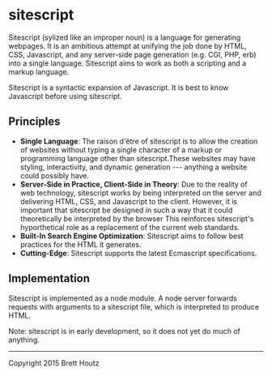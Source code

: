 sitescript
==========

Sitescript (sylized like an improper noun) is a language for generating webpages. It is an ambitious attempt at unifying the job done by HTML, CSS, Javascript, and any server-side page generation (e.g. CGI, PHP, erb) into a single language. Sitescript aims to work as both a scripting and a markup language.

Sitescript is a syntactic expansion of Javascript. It is best to know Javascript before using sitescript.

Principles
----------

* **Single Language**: The raison d'être of sitescript is to allow the creation of websites without typing a single character of a markup or programming language other than sitescript.These websites may have styling, interactivity, and dynamic generation --- anything a website could possibly have.
* **Server-Side in Practice, Client-Side in Theory**: Due to the reality of web technology, sitescript works by being interpreted on the server and delivering HTML, CSS, and Javascript to the client. However, it is important that sitescript be designed in such a way that it could theoretically be interpreted by the browser This reinforces sitescript's hyporthetical role as a replacement of the current web standards.
* **Built-In Search Engine Optimization**: Sitescript aims to follow best practices for the HTML it generates.
* **Cutting-Edge**: Sitescript supports the latest Ecmascript specifications.

Implementation
--------------

Sitescript is implemented as a node module. A node server forwards requests with arguments to a sitescript file, which is interpreted to produce HTML.

Note: sitescript is in early development, so it does not yet do much of anything.

--------------------------
Copyright 2015 Brett Houtz
